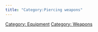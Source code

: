 ```yaml
---
title: "Category:Piercing weapons"
---
```


[Category: Equipment](Category:_Equipment "wikilink") [Category:
Weapons](Category:_Weapons "wikilink")